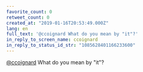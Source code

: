 ```yaml
---
favorite_count: 0
retweet_count: 0
created_at: "2019-01-16T20:53:49.000Z"
lang: en
full_text: '@ccoignard What do you mean by "it"?'
in_reply_to_screen_name: ccoignard
in_reply_to_status_id_str: "1085628401166233600"
---
```


[@ccoignard](https://twitter.com/ccoignard) What do you mean by "it"?
